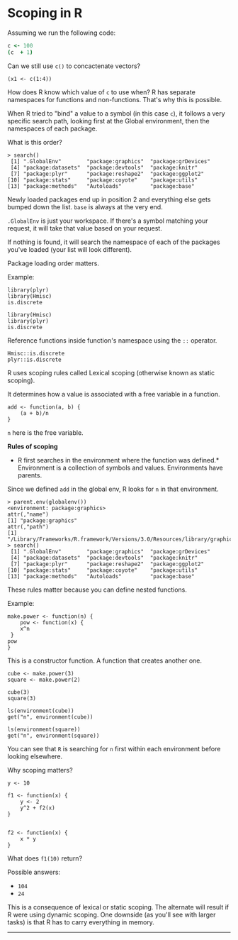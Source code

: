 # Scoping in R

Assuming we run the following code:

```coffee
c <- 100
(c  + 1)
```

Can we still use `c()` to concactenate vectors?

```
(x1 <- c(1:4))
```

How does R know which value of `c` to use when? R has separate namespaces for functions and non-functions. That's why this is possible.


When R tried to "bind" a value to a symbol (in this case `c`), it follows a very specific search path, looking first at the Global environment, then the namespaces of each package.

What is this order?

```
> search()
 [1] ".GlobalEnv"        "package:graphics"  "package:grDevices"
 [4] "package:datasets"  "package:devtools"  "package:knitr"
 [7] "package:plyr"      "package:reshape2"  "package:ggplot2"
[10] "package:stats"     "package:coyote"    "package:utils"
[13] "package:methods"   "Autoloads"         "package:base"
```

Newly loaded packages end up in position 2 and everything else gets bumped down the list. `base` is always at the very end.

`.GlobalEnv` is just your workspace. If there's a symbol matching your request, it will take that value based on your request.

If nothing is found, it will search the namespace of each of the packages you've loaded (your list will look different).

Package loading order matters. 

Example:


```
library(plyr)
library(Hmisc)
is.discrete
```

```
library(Hmisc)
library(plyr)
is.discrete
```

Reference functions inside function's namespace using the `::` operator.

```
Hmisc::is.discrete
plyr::is.discrete
```

R uses scoping rules called Lexical scoping (otherwise known as static scoping).

It determines how a value is associated with a free variable in a function.

```
add <- function(a, b) {
    (a + b)/n
}
```

`n` here is the free variable.

**Rules of scoping**  
* R first searches in the environment where the function was defined.* Environment is a collection of symbols and values. Environments have parents. 

Since we defined `add` in the global env, R looks for `n` in that environment. 

```
> parent.env(globalenv())
<environment: package:graphics>
attr(,"name")
[1] "package:graphics"
attr(,"path")
[1] "/Library/Frameworks/R.framework/Versions/3.0/Resources/library/graphics"
> search()
 [1] ".GlobalEnv"        "package:graphics"  "package:grDevices"
 [4] "package:datasets"  "package:devtools"  "package:knitr"
 [7] "package:plyr"      "package:reshape2"  "package:ggplot2"
[10] "package:stats"     "package:coyote"    "package:utils"
[13] "package:methods"   "Autoloads"         "package:base"
````


These rules matter because you can define nested functions. 

Example:


```
make.power <- function(n) {
    pow <- function(x) {
    x^n
 }
pow
}
```

This is a constructor function. A function that creates another one.

```
cube <- make.power(3)
square <- make.power(2)
```

```
cube(3)
square(3)
```

```
ls(environment(cube))
get("n", environment(cube))
```

```
ls(environment(square))
get("n", environment(square))
```

You can see that `R` is searching for `n` first within each environment before looking elsewhere.

Why scoping matters?

```
y <- 10

f1 <- function(x) {
    y <- 2
    y^2 + f2(x)
}


f2 <- function(x) {
    x * y
}
```

What does `f1(10)` return?

Possible answers: 
* `104`
* `24`


This is a consequence of lexical or static scoping. The alternate will result if R were using dynamic scoping. One downside (as you'll see with larger tasks) is that R has to carry everything in memory.

---




